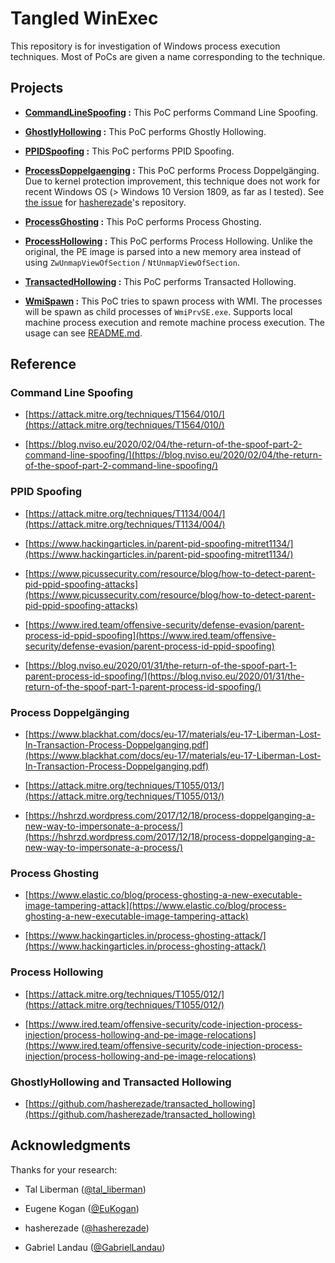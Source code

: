 # Tangled WinExec

This repository is for investigation of Windows process execution techniques.
Most of PoCs are given a name corresponding to the technique.



## Projects

* __[CommandLineSpoofing](./CommandLineSpoofing) :__ This PoC performs Command Line Spoofing.

* __[GhostlyHollowing](./GhostlyHollowing) :__ This PoC performs Ghostly Hollowing.

* __[PPIDSpoofing](./PPIDSpoofing) :__ This PoC performs PPID Spoofing.

* __[ProcessDoppelgaenging](./ProcessDoppelgaenging) :__ This PoC performs Process Doppelgänging. Due to kernel protection improvement, this technique does not work for recent Windows OS (> Windows 10 Version 1809, as far as I tested). See [the issue](https://github.com/hasherezade/process_doppelganging/issues/3) for [hasherezade](https://twitter.com/hasherezade)'s repository.

* __[ProcessGhosting](./ProcessGhosting) :__ This PoC performs Process Ghosting.

* __[ProcessHollowing](./ProcessHollowing) :__ This PoC performs Process Hollowing. Unlike the original, the PE image is parsed into a new memory area instead of using `ZwUnmapViewOfSection` / `NtUnmapViewOfSection`.

* __[TransactedHollowing](./TransactedHollowing) :__ This PoC performs Transacted Hollowing.

* __[WmiSpawn](./WmiSpawn) :__ This PoC tries to spawn process with WMI. The processes will be spawn as child processes of `WmiPrvSE.exe`. Supports local machine process execution and remote machine process execution. The usage can see [README.md](./WmiSpawn/README.md).


## Reference

### Command Line Spoofing

* [https://attack.mitre.org/techniques/T1564/010/](https://attack.mitre.org/techniques/T1564/010/)

* [https://blog.nviso.eu/2020/02/04/the-return-of-the-spoof-part-2-command-line-spoofing/](https://blog.nviso.eu/2020/02/04/the-return-of-the-spoof-part-2-command-line-spoofing/)

### PPID Spoofing

* [https://attack.mitre.org/techniques/T1134/004/](https://attack.mitre.org/techniques/T1134/004/)

* [https://www.hackingarticles.in/parent-pid-spoofing-mitret1134/](https://www.hackingarticles.in/parent-pid-spoofing-mitret1134/)

* [https://www.picussecurity.com/resource/blog/how-to-detect-parent-pid-ppid-spoofing-attacks](https://www.picussecurity.com/resource/blog/how-to-detect-parent-pid-ppid-spoofing-attacks)

* [https://www.ired.team/offensive-security/defense-evasion/parent-process-id-ppid-spoofing](https://www.ired.team/offensive-security/defense-evasion/parent-process-id-ppid-spoofing)

* [https://blog.nviso.eu/2020/01/31/the-return-of-the-spoof-part-1-parent-process-id-spoofing/](https://blog.nviso.eu/2020/01/31/the-return-of-the-spoof-part-1-parent-process-id-spoofing/)


### Process Doppelgänging

* [https://www.blackhat.com/docs/eu-17/materials/eu-17-Liberman-Lost-In-Transaction-Process-Doppelganging.pdf](https://www.blackhat.com/docs/eu-17/materials/eu-17-Liberman-Lost-In-Transaction-Process-Doppelganging.pdf)

* [https://attack.mitre.org/techniques/T1055/013/](https://attack.mitre.org/techniques/T1055/013/)

* [https://hshrzd.wordpress.com/2017/12/18/process-doppelganging-a-new-way-to-impersonate-a-process/](https://hshrzd.wordpress.com/2017/12/18/process-doppelganging-a-new-way-to-impersonate-a-process/)


### Process Ghosting

* [https://www.elastic.co/blog/process-ghosting-a-new-executable-image-tampering-attack](https://www.elastic.co/blog/process-ghosting-a-new-executable-image-tampering-attack)

* [https://www.hackingarticles.in/process-ghosting-attack/](https://www.hackingarticles.in/process-ghosting-attack/)


### Process Hollowing

* [https://attack.mitre.org/techniques/T1055/012/](https://attack.mitre.org/techniques/T1055/012/)

* [https://www.ired.team/offensive-security/code-injection-process-injection/process-hollowing-and-pe-image-relocations](https://www.ired.team/offensive-security/code-injection-process-injection/process-hollowing-and-pe-image-relocations)


### GhostlyHollowing and Transacted Hollowing

* [https://github.com/hasherezade/transacted_hollowing](https://github.com/hasherezade/transacted_hollowing)


## Acknowledgments

Thanks for your research:

* Tal Liberman ([@tal_liberman](https://twitter.com/tal_liberman))

* Eugene Kogan ([@EuKogan](https://twitter.com/EuKogan))

* hasherezade ([@hasherezade](https://twitter.com/hasherezade))

* Gabriel Landau ([@GabrielLandau](https://twitter.com/GabrielLandau))
